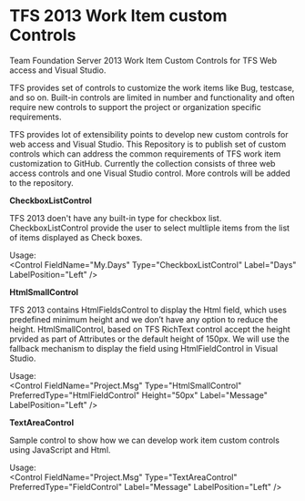 TFS 2013 Work Item custom Controls
====================

Team Foundation Server 2013 Work Item Custom Controls for TFS Web access and Visual Studio. 

TFS provides set of controls to customize the work items like Bug, testcase, and so on. Built-in controls are limited in number and functionality and often require new controls to support the project or organization specific requirements. 

TFS provides lot of extensibility points to develop new custom controls for web access and Visual Studio. This Repository is to publish set of custom controls which can address the common requirements of TFS work item customization to GitHub. Currently the collection consists of three web access controls and one Visual Studio control. More controls will be added to the repository. 


<b>CheckboxListControl</b>


TFS 2013 doen't have any built-in type for checkbox list. CheckboxListControl provide the user to select multliple items from the list of items displayed as Check boxes. 

Usage:<br/>
	&lt;Control FieldName="My.Days" Type="CheckboxListControl" Label="Days" LabelPosition="Left" /&gt;


<b>HtmlSmallControl</b>

TFS 2013 contains HtmlFieldsControl to display the Html field, which uses predefined minimum height and we don’t have any option to reduce the height. HtmlSmallControl, based on TFS RichText control accept the height prvided as part of Attributes or the default height of 150px. We will use the fallback mechanism to display the field using HtmlFieldControl in Visual Studio.

Usage:<br/>
	&lt;Control FieldName="Project.Msg" Type="HtmlSmallControl" PreferredType="HtmlFieldControl"  Height="50px" Label="Message" LabelPosition="Left" /&gt;


<b>TextAreaControl</b>

Sample control to show how we can develop work item custom controls using JavaScript and Html.

Usage:<br/>
	&lt;Control FieldName="Project.Msg" Type="TextAreaControl" PreferredType="FieldControl"  Label="Message" LabelPosition="Left" /&gt;
